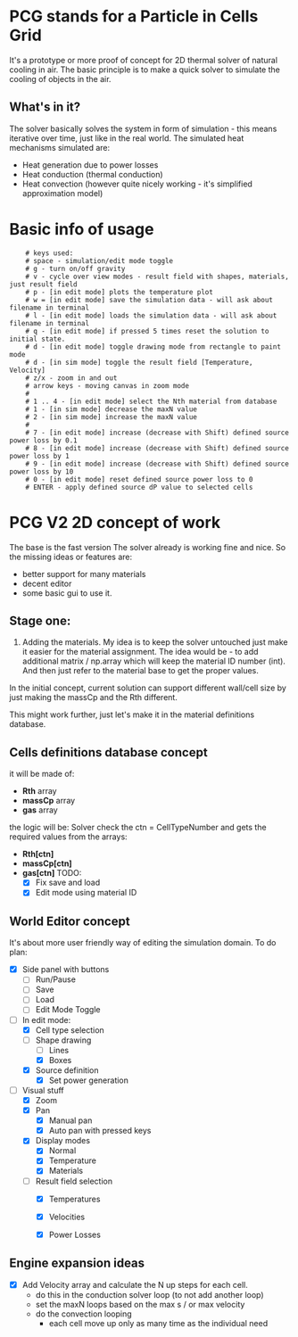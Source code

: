 
# PCG stands for a Particle in Cells Grid

It's a prototype or more proof of concept for 2D thermal solver of natural cooling in air. 
The basic principle is to make a quick solver to simulate the cooling of objects in the air. 

## What's in it?

The solver basically solves the system in form of simulation - this means iterative over time, just like in the real world. The simulated heat  mechanisms simulated are:

- Heat generation due to power losses
- Heat conduction (thermal conduction)
- Heat convection (however quite nicely working - it's simplified approximation model)

# Basic info of usage

        # keys used:
        # space - simulation/edit mode toggle
        # g - turn on/off gravity
        # v - cycle over view modes - result field with shapes, materials, just result field
        # p - [in edit mode] plots the temperature plot
        # w = [in edit mode] save the simulation data - will ask about filename in terminal
        # l - [in edit mode] loads the simulation data - will ask about filename in terminal
        # q - [in edit mode] if pressed 5 times reset the solution to initial state.
        # d - [in edit mode] toggle drawing mode from rectangle to paint mode
        # d - [in sim mode] toggle the result field [Temperature, Velocity]
        # z/x - zoom in and out
        # arrow keys - moving canvas in zoom mode
        #
        # 1 .. 4 - [in edit mode] select the Nth material from database
        # 1 - [in sim mode] decrease the maxN value
        # 2 - [in sim mode] increase the maxN value
        #
        # 7 - [in edit mode] increase (decrease with Shift) defined source power loss by 0.1
        # 8 - [in edit mode] increase (decrease with Shift) defined source power loss by 1
        # 9 - [in edit mode] increase (decrease with Shift) defined source power loss by 10
        # 0 - [in edit mode] reset defined source power loss to 0
        # ENTER - apply defined source dP value to selected cells

# PCG V2 2D concept of work 

The base is the fast version 
The solver already is working fine and nice. 
So the missing ideas or features are:

- better support for many materials 
- decent editor
- some basic gui to use it. 

## Stage one:
1. Adding the materials. 
My idea is to keep the solver untouched just make it easier for the material assignment. 
The idea would be - to add additional matrix / np.array which will keep the material ID number (int). And then just refer to the material base to get the proper values. 

In the initial concept, current solution can support different wall/cell size by just making the massCp and the Rth different. 

This might work further, just let's make it in the material definitions database. 

## Cells definitions database concept
it will be made of:
- **Rth** array
- **massCp** array 
- **gas** array

the logic will be:
Solver check the ctn = CellTypeNumber and gets the required values from the arrays:
- **Rth[ctn]** 
- **massCp[ctn]**
- **gas[ctn]**
TODO:
    - [x] Fix save and load
    - [x] Edit mode using material ID

## World Editor concept
It's about more user friendly way of editing the simulation domain. 
To do plan:
- [x] Side panel with buttons
    - [ ] Run/Pause
    - [ ] Save
    - [ ] Load
    - [ ] Edit Mode Toggle
- [ ] In edit mode:
    - [x] Cell type selection 
    - [ ] Shape drawing
        - [ ] Lines
        - [x] Boxes
    - [x] Source definition
        - [x] Set power generation

- [ ] Visual stuff 
    - [x] Zoom
    - [x] Pan
        - [x] Manual pan
        - [x] Auto pan with pressed keys
    - [x] Display modes 
        - [x] Normal 
        - [x] Temperature
        - [x] Materials
    - [ ] Result field selection
        - [x] Temperatures 
        - [x] Velocities 
        - [x] Power Losses


## Engine expansion ideas
- [x] Add Velocity array and calculate the N up steps for each cell.
    - do this in the conduction solver loop (to not add another loop)
    - set the maxN loops based on the max s / or max velocity 
    - do the convection looping 
        - each cell move up only as many time as the individual need

